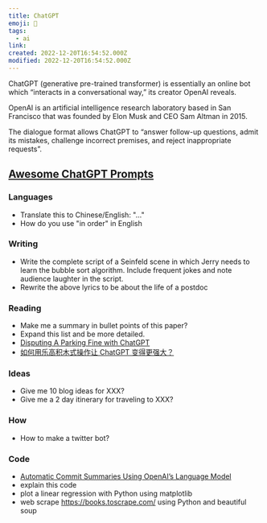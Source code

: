 ```yaml
---
title: ChatGPT
emoji: 📝
tags:
  - ai
link:
created: 2022-12-20T16:54:52.000Z
modified: 2022-12-20T16:54:52.000Z
---
```


ChatGPT (generative pre-trained transformer) is essentially an online bot which “interacts in a conversational way,” its creator OpenAI reveals.

OpenAI is an artificial intelligence research laboratory based in San Francisco that was founded by Elon Musk and CEO Sam Altman in 2015.

The dialogue format allows ChatGPT to “answer follow-up questions, admit its mistakes, challenge incorrect premises, and reject inappropriate requests”.

## [Awesome ChatGPT Prompts](https://github.com/f/awesome-chatgpt-prompts)

### Languages

- Translate this to Chinese/English: "..."
- How do you use "in order" in English

### Writing

- Write the complete script of a Seinfeld scene in which Jerry needs to learn the bubble sort algorithm. Include frequent jokes and note audience laughter in the script.
- Rewrite the above lyrics to be about the life of a postdoc

### Reading

- Make me a summary in bullet points of this paper?
- Expand this list and be more detailed.
- [Disputing A Parking Fine with ChatGPT](https://notesbylex.com/disputing-a-parking-fine-with-chatgpt.html)
- [如何用乐高积木式操作让 ChatGPT 变得更强大？](https://sspai.com/post/77464)

### Ideas

- Give me 10 blog ideas for XXX?
- Give me a 2 day itinerary for traveling to XXX?

### How

- How to make a twitter bot?

### Code

- [Automatic Commit Summaries Using OpenAI’s Language Model](https://betterprogramming.pub/leverage-openais-language-model-for-automated-commit-summaries-8181cef30375)
- explain this code
- plot a linear regression with Python using matplotlib
- web scrape https://books.toscrape.com/ using Python and beautiful soup
